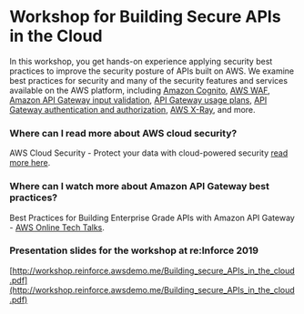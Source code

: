 # Workshop for Building Secure APIs in the Cloud

In this workshop, you get hands-on experience applying security best practices to improve the security posture of APIs built on AWS. We examine best practices for security and many of the security features and services available on the AWS platform, including [Amazon Cognito](https://aws.amazon.com/cognito/ "Amazon Cognito"), [AWS WAF](https://aws.amazon.com/waf/ "AWS WAF"), [Amazon API Gateway input validation](https://docs.aws.amazon.com/apigateway/latest/developerguide/api-gateway-method-request-validation.html "API GW request valiation"), [API Gateway usage plans](https://docs.aws.amazon.com/apigateway/latest/developerguide/api-gateway-api-usage-plans.html "Usage plans"), [API Gateway authentication and authorization](https://docs.aws.amazon.com/apigateway/latest/developerguide/apigateway-control-access-to-api.html "API GW access"), [AWS X-Ray](https://aws.amazon.com/xray/ "AWS X-Ray"), and more.


### Where can I read more about AWS cloud security?

AWS Cloud Security - Protect your data with cloud-powered security [read more here](https://aws.amazon.com/security/).

### Where can I watch more about Amazon API Gateway best practices?

Best Practices for Building Enterprise Grade APIs with Amazon API Gateway - [AWS Online Tech Talks](https://www.youtube.com/watch?v=9ElpSPXk-g8).

### Presentation slides for the workshop at re:Inforce 2019
[http://workshop.reinforce.awsdemo.me/Building_secure_APIs_in_the_cloud.pdf](http://workshop.reinforce.awsdemo.me/Building_secure_APIs_in_the_cloud.pdf)